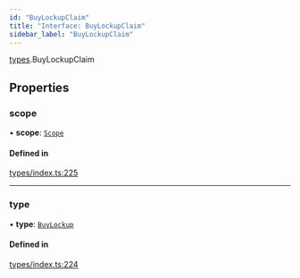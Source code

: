 ```yaml
---
id: "BuyLockupClaim"
title: "Interface: BuyLockupClaim"
sidebar_label: "BuyLockupClaim"
---
```


[types](../../../modules/Types/Types.md).BuyLockupClaim

## Properties

### scope

• **scope**: [`Scope`](../Scope/Scope.md)

#### Defined in

[types/index.ts:225](https://github.com/PolymeshAssociation/polymesh-sdk/blob/31fdce23/src/types/index.ts#L225)

___

### type

• **type**: [`BuyLockup`](../../../enums/Types/ClaimType/ClaimType.md#buylockup)

#### Defined in

[types/index.ts:224](https://github.com/PolymeshAssociation/polymesh-sdk/blob/31fdce23/src/types/index.ts#L224)
